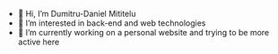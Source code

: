 - 👋 Hi, I’m Dumitru-Daniel Mititelu
- 👀 I’m interested in back-end and web technologies
- 🌱 I’m currently working on a personal website and trying to be more active here

<!---
danielmititelu/danielmititelu is a ✨ special ✨ repository because its `README.md` (this file) appears on your GitHub profile.
You can click the Preview link to take a look at your changes.
--->
